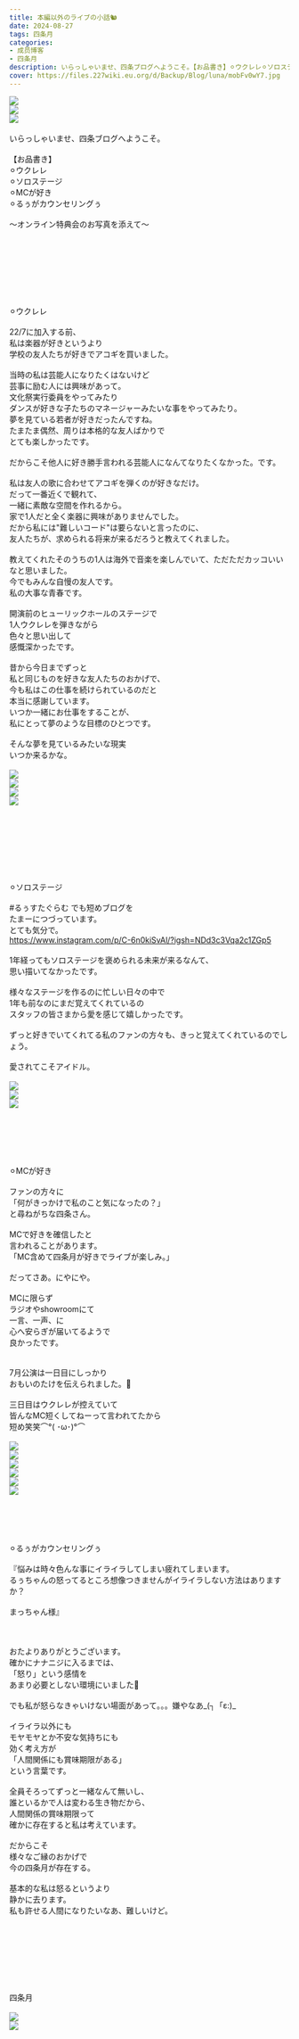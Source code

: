 ```yaml
---
title: 本編以外のライブの小話🐿️
date: 2024-08-27
tags: 四条月
categories: 
- 成员博客
- 四条月
description: いらっしゃいませ、四条ブログへようこそ。【お品書き】⚪︎ウクレレ⚪︎ソロステージ⚪︎MCが好き⚪︎るぅがカウンセリングぅ〜オンライン特典会のお写真を添えて〜⚪︎ウクレレ22&#x2F;7に加入する前、私は楽器が好...
cover: https://files.227wiki.eu.org/d/Backup/Blog/luna/mobFv0wY7.jpg 
---
```

<div class="blog_detail__main">
<p><img src="https://files.227wiki.eu.org/d/Backup/Blog/luna/mobFv0wY7.jpg"><br/><img src="https://files.227wiki.eu.org/d/Backup/Blog/luna/mob39367L.jpg"><br/><img src="https://files.227wiki.eu.org/d/Backup/Blog/luna/mob50PTBv.jpg"><br/><br/>いらっしゃいませ、四条ブログへようこそ。<br/><br/>【お品書き】<br/>⚪︎ウクレレ<br/>⚪︎ソロステージ<br/>⚪︎MCが好き<br/>⚪︎るぅがカウンセリングぅ<br/><br/>〜オンライン特典会のお写真を添えて〜<br/><br/><br/><br/><br/><br/><br/><br/><br/>⚪︎ウクレレ<br/><br/>22/7に加入する前、<br/>私は楽器が好きというより<br/>学校の友人たちが好きでアコギを買いました。<br/><br/>当時の私は芸能人になりたくはないけど<br/>芸事に励む人には興味があって。<br/>文化祭実行委員をやってみたり<br/>ダンスが好きな子たちのマネージャーみたいな事をやってみたり。<br/>夢を見ている若者が好きだったんですね。<br/>たまたま偶然、周りは本格的な友人ばかりで<br/>とても楽しかったです。<br/><br/>だからこそ他人に好き勝手言われる芸能人になんてなりたくなかった。です。<br/><br/>私は友人の歌に合わせてアコギを弾くのが好きなだけ。<br/>だって一番近くで観れて、<br/>一緒に素敵な空間を作れるから。<br/>家で1人だと全く楽器に興味がありませんでした。<br/>だから私には"難しいコード"は要らないと言ったのに、<br/>友人たちが、求められる将来が来るだろうと教えてくれました。<br/><br/>教えてくれたそのうちの1人は海外で音楽を楽しんでいて、ただただカッコいいなと思いました。<br/>今でもみんな自慢の友人です。<br/>私の大事な青春です。<br/><br/>開演前のヒューリックホールのステージで<br/>1人ウクレレを弾きながら<br/>色々と思い出して<br/>感慨深かったです。<br/><br/>昔から今日までずっと<br/>私と同じものを好きな友人たちのおかげで、<br/>今も私はこの仕事を続けられているのだと<br/>本当に感謝しています。<br/>いつか一緒にお仕事をすることが、<br/>私にとって夢のような目標のひとつです。<br/><br/>そんな夢を見ているみたいな現実<br/>いつか来るかな。<br/><br/><img src="https://files.227wiki.eu.org/d/Backup/Blog/luna/mobL8XKzg.jpg"><br/><img src="https://files.227wiki.eu.org/d/Backup/Blog/luna/mobZlYQb4.jpg"><br/><img src="https://files.227wiki.eu.org/d/Backup/Blog/luna/mobRdx7qW.jpg"><br/><img src="https://files.227wiki.eu.org/d/Backup/Blog/luna/mobdLrwyT.jpg"><br/><br/><br/><br/><br/><br/><br/><br/><br/>⚪︎ソロステージ<br/><br/>#るぅすたぐらむ でも短めブログを<br/>たまーにつづっています。<br/>とても気分で。<br/><a href="https://www.instagram.com/p/C-6n0kiSvAl/?igsh=NDd3c3Vqa2c1ZGp5" target="_blank">https://www.instagram.com/p/C-6n0kiSvAl/?igsh=NDd3c3Vqa2c1ZGp5</a><br/><br/>1年経ってもソロステージを褒められる未来が来るなんて、<br/>思い描いてなかったです。<br/><br/>様々なステージを作るのに忙しい日々の中で<br/>1年も前なのにまだ覚えてくれているの<br/>スタッフの皆さまから愛を感じて嬉しかったです。<br/><br/>ずっと好きでいてくれてる私のファンの方々も、きっと覚えてくれているのでしょう。<br/><br/>愛されてこそアイドル。<br/><br/><img src="https://files.227wiki.eu.org/d/Backup/Blog/luna/mobPyCfRS.jpg"><br/><img src="https://files.227wiki.eu.org/d/Backup/Blog/luna/mobz0xblY.jpg"><br/><img src="https://files.227wiki.eu.org/d/Backup/Blog/luna/mob1SbrY4.jpg"><br/><br/><br/><br/><br/><br/><br/>⚪︎MCが好き<br/><br/>ファンの方々に<br/>「何がきっかけで私のこと気になったの？」<br/>と尋ねがちな四条さん。<br/><br/>MCで好きを確信したと<br/>言われることがあります。<br/>「MC含めて四条月が好きでライブが楽しみ。」<br/><br/>だってさあ。にやにや。<br/><br/>MCに限らず<br/>ラジオやshowroomにて<br/>一言、一声、に<br/>心へ安らぎが届いてるようで<br/>良かったです。<br/><br/><br/>7月公演は一日目にしっかり<br/>おもいのたけを伝えられました。💮<br/><br/>三日目はウクレレが控えていて<br/>皆んなMC短くしてねーって言われてたから<br/>短め笑笑⌒°( ･ω･)°⌒<br/><br/><img src="https://files.227wiki.eu.org/d/Backup/Blog/luna/mobDW8k0d.jpg"><br/><img src="https://files.227wiki.eu.org/d/Backup/Blog/luna/mobmZ7apg.jpg"><br/><img src="https://files.227wiki.eu.org/d/Backup/Blog/luna/mobdgU9am.jpg"><br/><img src="https://files.227wiki.eu.org/d/Backup/Blog/luna/mobmYL6ax.jpg"><br/><img src="https://files.227wiki.eu.org/d/Backup/Blog/luna/mobvmjyvJ.jpg"><br/><img src="https://files.227wiki.eu.org/d/Backup/Blog/luna/mob2isrZ0.jpg"><br/><br/><br/><br/><br/><br/>⚪︎るぅがカウンセリングぅ<br/><br/>『悩みは時々色んな事にイライラしてしまい疲れてしまいます。<br/>るぅちゃんの怒ってるところ想像つきませんがイライラしない方法はありますか？<br/><br/>まっちゃん様』<br/><br/><br/><br/>おたよりありがとうございます。<br/>確かにナナニジに入るまでは、<br/>「怒り」という感情を<br/>あまり必要としない環境にいました🐌<br/><br/>でも私が怒らなきゃいけない場面があって。。。嫌やなあ_(┐「ε:)_<br/><br/>イライラ以外にも<br/>モヤモヤとか不安な気持ちにも<br/>効く考え方が<br/>「人間関係にも賞味期限がある」<br/>という言葉です。<br/><br/>全員そろってずっと一緒なんて無いし、<br/>誰といるかで人は変わる生き物だから、<br/>人間関係の賞味期限って<br/>確かに存在すると私は考えています。<br/><br/>だからこそ<br/>様々なご縁のおかげで<br/>今の四条月が存在する。<br/><br/>基本的な私は怒るというより<br/>静かに去ります。<br/>私も許せる人間になりたいなあ、難しいけど。<br/><br/><br/><br/><br/><br/><br/><br/><br/>四条月<br/><br/><img src="https://files.227wiki.eu.org/d/Backup/Blog/luna/mobZuCgPk.jpg"><br/><img src="https://files.227wiki.eu.org/d/Backup/Blog/luna/mobgfNjrM.jpg"/></img></img></img></img></img></img></img></img></img></img></img></img></img></img></img></img></img></p>
<!--twitter-->

<!--//twitter-->
</div>